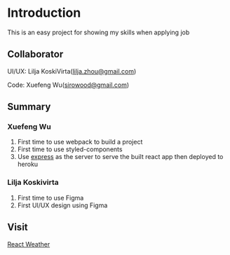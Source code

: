 # Introduction
This is an easy project for showing my skills when applying job

## Collaborator
UI/UX: Lilja KoskiVirta(lilja.zhou@gmail.com)

Code: Xuefeng Wu(sirowood@gmail.com)

## Summary
### Xuefeng Wu
1. First time to use webpack to build a project
2. First time to use styled-components
3. Use [express](https://www.npmjs.com/package/express) as the server to serve the built react app then deployed to heroku

### Lilja Koskivirta
1. First time to use Figma
2. First UI/UX design using Figma

## Visit
[React Weather](https://xuefeng-wu-react-weather.herokuapp.com/)
